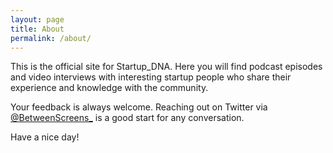 ```yaml
---
layout: page
title: About
permalink: /about/
---
```


This is the official site for Startup_DNA. Here you will find podcast episodes and video interviews with interesting startup people who share their experience and knowledge with the community. 


Your feedback is always welcome. Reaching out on Twitter via [@BetweenScreens\_](http://twitter.com/BetweenScreens_) is a good start for any conversation.

Have a nice day!
    
    
    
    
    
    
    
    
    
    
    
    
    
    
    
    
    
    
    
    
    
    
    
    
    
    
    
    
    
    
    
